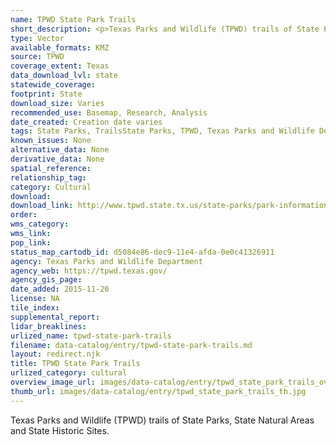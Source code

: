 ```yaml
---
name: TPWD State Park Trails
short_description: <p>Texas Parks and Wildlife (TPWD) trails of State Parks, State Natural Areas and State Historic Sites.</p>
type: Vector
available_formats: KMZ
source: TPWD
coverage_extent: Texas
data_download_lvl: state
statewide_coverage: 
footprint: State
download_size: Varies
recommended_use: Basemap, Research, Analysis
date_created: Creation date varies
tags: State Parks, TrailsState Parks, TPWD, Texas Parks and Wildlife Department
known_issues: None
alternative_data: None
derivative_data: None
spatial_reference: 
relationship_tag: 
category: Cultural
download: 
download_link: http://www.tpwd.state.tx.us/state-parks/park-information/maps/park-gis-files
order: 
wms_category: 
wms_link: 
pop_link: 
status_map_cartodb_id: d5084e86-dec9-11e4-afda-0e0c41326911
agency: Texas Parks and Wildlife Department
agency_web: https://tpwd.texas.gov/
agency_gis_page: 
date_added: 2015-11-20
license: NA
tile_index: 
supplemental_report: 
lidar_breaklines: 
urlized_name: tpwd-state-park-trails
filename: data-catalog/entry/tpwd-state-park-trails.md
layout: redirect.njk
title: TPWD State Park Trails
urlized_category: cultural
overview_image_url: images/data-catalog/entry/tpwd_state_park_trails_overview.jpg
thumb_url: images/data-catalog/entry/tpwd_state_park_trails_th.jpg
---
```


Texas Parks and Wildlife (TPWD) trails of State Parks, State Natural Areas and State Historic Sites.



